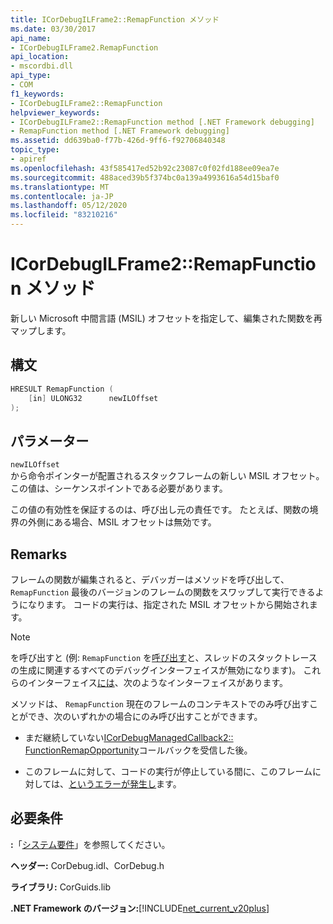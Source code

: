 ```yaml
---
title: ICorDebugILFrame2::RemapFunction メソッド
ms.date: 03/30/2017
api_name:
- ICorDebugILFrame2.RemapFunction
api_location:
- mscordbi.dll
api_type:
- COM
f1_keywords:
- ICorDebugILFrame2::RemapFunction
helpviewer_keywords:
- ICorDebugILFrame2::RemapFunction method [.NET Framework debugging]
- RemapFunction method [.NET Framework debugging]
ms.assetid: dd639ba0-f77b-426d-9ff6-f92706840348
topic_type:
- apiref
ms.openlocfilehash: 43f585417ed52b92c23087c0f02fd188ee09ea7e
ms.sourcegitcommit: 488aced39b5f374bc0a139a4993616a54d15baf0
ms.translationtype: MT
ms.contentlocale: ja-JP
ms.lasthandoff: 05/12/2020
ms.locfileid: "83210216"
---
```

# <a name="icordebugilframe2remapfunction-method"></a>ICorDebugILFrame2::RemapFunction メソッド
新しい Microsoft 中間言語 (MSIL) オフセットを指定して、編集された関数を再マップします。  
  
## <a name="syntax"></a>構文  
  
```cpp  
HRESULT RemapFunction (  
    [in] ULONG32      newILOffset  
);  
```  
  
## <a name="parameters"></a>パラメーター  
 `newILOffset`  
 から命令ポインターが配置されるスタックフレームの新しい MSIL オフセット。 この値は、シーケンスポイントである必要があります。  
  
 この値の有効性を保証するのは、呼び出し元の責任です。 たとえば、関数の境界の外側にある場合、MSIL オフセットは無効です。  
  
## <a name="remarks"></a>Remarks  
 フレームの関数が編集されると、デバッガーはメソッドを呼び出して、 `RemapFunction` 最後のバージョンのフレームの関数をスワップして実行できるようになります。 コードの実行は、指定された MSIL オフセットから開始されます。  
  
> [!NOTE]
> を呼び出すと (例: `RemapFunction` を[呼び出す](icordebugilframe-setip-method.md)と、スレッドのスタックトレースの生成に関連するすべてのデバッグインターフェイスが無効になります)。 これらのインターフェイス[には](icordebugchain-interface.md)、次のようなインターフェイスがあります。  
  
 メソッドは、 `RemapFunction` 現在のフレームのコンテキストでのみ呼び出すことができ、次のいずれかの場合にのみ呼び出すことができます。  
  
- まだ継続していない[ICorDebugManagedCallback2:: FunctionRemapOpportunity](icordebugmanagedcallback2-functionremapopportunity-method.md)コールバックを受信した後。  
  
- このフレームに対して、コードの実行が停止している間に、このフレームに対しては、[というエラーが発生し](icordebugmanagedcallback-editandcontinueremap-method.md)ます。  
  
## <a name="requirements"></a>必要条件  
 **:**「[システム要件](../../get-started/system-requirements.md)」を参照してください。  
  
 **ヘッダー:** CorDebug.idl、CorDebug.h  
  
 **ライブラリ:** CorGuids.lib  
  
 **.NET Framework のバージョン:**[!INCLUDE[net_current_v20plus](../../../../includes/net-current-v20plus-md.md)]
